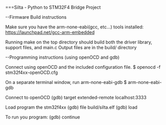 ===Silta - Python to STM32F4 Bridge Project

--Firmware Build instructions

Make sure you have the arm-none-eabi(gcc, etc...) tools installed: https://launchpad.net/gcc-arm-embedded

Running make on the top directory should build both the driver library, support files, and main.c
Output files are in the build/ directory

--Programming instructions (using openOCD and gdb)

Connect using openOCD and the included configuration file.
$ openocd -f stm32f4xx-openOCD.cfg

On a separate terminal window, run arm-none-eabi-gdb
$ arm-none-eabi-gdb 

Connect to openOCD
(gdb) target extended-remote localhost:3333

Load program the stm32f4xx
(gdb) file build/silta.elf
(gdb) load

To run you program:
(gdb) continue
